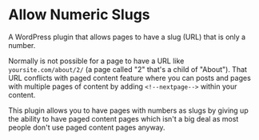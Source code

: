 # Allow Numeric Slugs

A WordPress plugin that allows pages to have a slug (URL) that is only a number.

Normally is not possible for a page to have a URL like `yoursite.com/about/2/` (a page called "2" that's a child of "About"). That URL conflicts with paged content feature where you can posts and pages with multiple pages of content by adding `<!--nextpage-->` within your content.

This plugin allows you to have pages with numbers as slugs by giving up the ability to have paged content pages which isn't a big deal as most people don't use paged content pages anyway.
